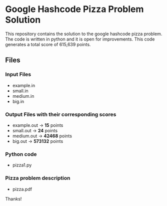 # Google Hashcode Pizza Problem Solution

This repository contains the solution to the google hashcode pizza problem. The code is written in python and it is open for improvements.
This code generates a total score of 615,639 points.
## Files
### Input Files
- example.in
- small.in
- medium.in
- big.in

### Output Files with their corresponding scores
- example.out -> **15** points
- small.out -> **24** points
- medium.out -> **42468** points
- big.out -> **573132** points

### Python code
- pizza1.py

### Pizza problem description
- pizza.pdf

Thanks!
